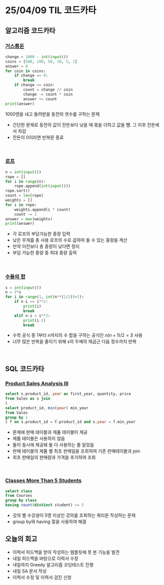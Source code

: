 # 25/04/09 TIL 코드카타
## 알고리즘 코드카타
### [거스름돈](https://www.acmicpc.net/problem/5585)
```python
change = 1000 - int(input())
coins = [500, 100, 50, 10, 5, 1]
answer = 0
for coin in coins:
    if change == 0:
        break
    if change >= coin:
        count = change // coin
        change -= count * coin
        answer += count
print(answer)
```
1000엔을 내고 돌려받을 동전의 갯수를 구하는 문제
- 간단한 문제로 동전의 값이 잔돈보다 낮을 때 몫을 더하고 값을 뺌. 그 이후 잔돈에서 차감
- 잔돈이 0이라면 반복문 종료
<br>

### [로프](https://www.acmicpc.net/problem/2217)
```python
n = int(input())
rope = []
for i in range(n):
    rope.append(int(input()))
rope.sort()
count = len(rope)
weights = []
for i in rope:
    weights.append(i * count)
    count -= 1
answer = max(weights)
print(answer)
```
- 각 로프의 부담가능한 중량 입력
- 낮은 무게를 총 사용 로프의 수로 곱하여 들 수 있는 중량을 계산
- 만약 이전보다 총 중량이 낮다면 정지
- 부담 가능한 중량 중 최대 중량 출력
<br>

### [수들의 합](https://www.acmicpc.net/problem/1789)
```python
s = int(input())
n = 2*s
for i in range(1, int(n**(1/2))+2):
    if n-i == i**2:
        print(i)
        break
    elif n-i < i**2:
        print(i-1)
        break
```
- 수학 공식 중 1부터 n까지의 수 합을 구하는 공식인 $n(n+1)/2 = S$ 사용
- 너무 많은 반복을 줄이기 위해 s의 두배의 제곱근 다음 정수까지 반복
<br>

## SQL 코드카타
### [Product Sales Analysis III](https://leetcode.com/problems/product-sales-analysis-iii/description/)
```SQL
select s.product_id, year as first_year, quantity, price
from Sales as s join
(
select product_id, min(year) min_year
from Sales
group by 1
) f on s.product_id = f.product_id and s.year = f.min_year
```
- 문제에 판매 테이블과 제품 테이블이 제공
- 제품 테이블은 사용하지 않음
- 둘이 동시에 제공돼 둘 다 사용하는 줄 알았음
- 판매 테이블의 제품 별 최초 판매일을 조회하여 기존 판매테이블과 join
- 최초 판매일의 판매량과 가격을 추가하여 조회
<br>

### [Classes More Than 5 Students](https://leetcode.com/problems/classes-more-than-5-students/description/)
```SQL
select class
from Courses
group by class
having count(distinct student) >= 5
```
- 강의 별 수강생이 5명 이상인 강의를 조회하는 쿼리문 작성하는 문제
- group by와 having 절을 사용하여 해결

## 오늘의 회고
- 이력서 피드백을 받아 작성하는 템플릿에 못 본 기능을 발견
- 내일 피드백을 바탕으로 이력서 수정
- 내일까지 Greedy 알고리즘 코딩테스트 진행
- 내일 SA 문서 작성
- 이력서 수정 및 이력서 검진 신청